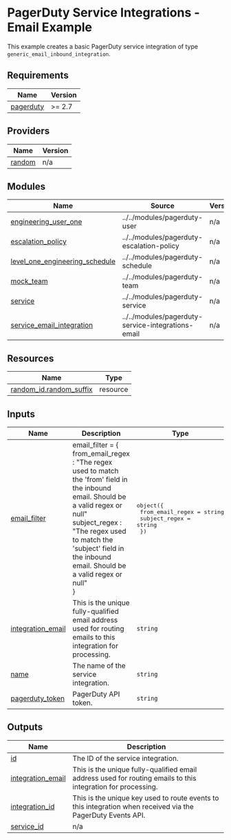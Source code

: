 # PagerDuty Service Integrations - Email Example

This example creates a basic PagerDuty service integration of type `generic_email_inbound_integration`.

<!-- BEGIN_TF_DOCS -->
## Requirements

| Name | Version |
|------|---------|
| <a name="requirement_pagerduty"></a> [pagerduty](#requirement\_pagerduty) | >= 2.7 |

## Providers

| Name | Version |
|------|---------|
| <a name="provider_random"></a> [random](#provider\_random) | n/a |

## Modules

| Name | Source | Version |
|------|--------|---------|
| <a name="module_engineering_user_one"></a> [engineering\_user\_one](#module\_engineering\_user\_one) | ../../modules/pagerduty-user | n/a |
| <a name="module_escalation_policy"></a> [escalation\_policy](#module\_escalation\_policy) | ../../modules/pagerduty-escalation-policy | n/a |
| <a name="module_level_one_engineering_schedule"></a> [level\_one\_engineering\_schedule](#module\_level\_one\_engineering\_schedule) | ../../modules/pagerduty-schedule | n/a |
| <a name="module_mock_team"></a> [mock\_team](#module\_mock\_team) | ../../modules/pagerduty-team | n/a |
| <a name="module_service"></a> [service](#module\_service) | ../../modules/pagerduty-service | n/a |
| <a name="module_service_email_integration"></a> [service\_email\_integration](#module\_service\_email\_integration) | ../../modules/pagerduty-service-integrations-email | n/a |

## Resources

| Name | Type |
|------|------|
| [random_id.random_suffix](https://registry.terraform.io/providers/hashicorp/random/latest/docs/resources/id) | resource |

## Inputs

| Name | Description | Type | Default | Required |
|------|-------------|------|---------|:--------:|
| <a name="input_email_filter"></a> [email\_filter](#input\_email\_filter) | email\_filter = {<br>  from\_email\_regex : "The regex used to match the 'from' field in the inbound email. Should be a valid regex or null"<br>  subject\_regex : "The regex used to match the 'subject' field in the inbound email. Should be a valid regex or null"<br>} | <pre>object({<br>    from_email_regex = string<br>    subject_regex    = string<br>  })</pre> | <pre>{<br>  "from_email_regex": null,<br>  "subject_regex": null<br>}</pre> | no |
| <a name="input_integration_email"></a> [integration\_email](#input\_integration\_email) | This is the unique fully-qualified email address used for routing emails to this integration for processing. | `string` | n/a | yes |
| <a name="input_name"></a> [name](#input\_name) | The name of the service integration. | `string` | n/a | yes |
| <a name="input_pagerduty_token"></a> [pagerduty\_token](#input\_pagerduty\_token) | PagerDuty API token. | `string` | n/a | yes |

## Outputs

| Name | Description |
|------|-------------|
| <a name="output_id"></a> [id](#output\_id) | The ID of the service integration. |
| <a name="output_integration_email"></a> [integration\_email](#output\_integration\_email) | This is the unique fully-qualified email address used for routing emails to this integration for processing. |
| <a name="output_integration_id"></a> [integration\_id](#output\_integration\_id) | This is the unique key used to route events to this integration when received via the PagerDuty Events API. |
| <a name="output_service_id"></a> [service\_id](#output\_service\_id) | n/a |
<!-- END_TF_DOCS -->
